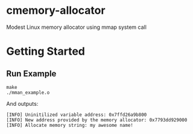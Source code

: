 # cmemory-allocator
Modest Linux memory allocator using mmap system call

# Getting Started

## Run Example

```
make
./mman_example.o
```

And outputs:

```
[INFO] Uninitilized variable address: 0x7ffd26a9b800
[INFO] New address provided by the memory allocator: 0x7793dd929000
[INFO] Allocate memory string: my awesome name!
```